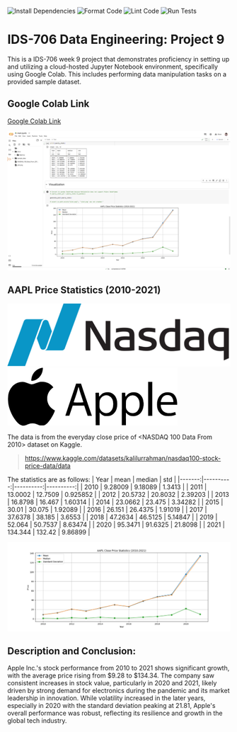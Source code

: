 ![Install Dependencies](https://github.com/haobo-yuan/IDS706-9-Cloud-Notebook/actions/workflows/install.yml/badge.svg)
![Format Code](https://github.com/haobo-yuan/IDS706-9-Cloud-Notebook/actions/workflows/format.yml/badge.svg)
![Lint Code](https://github.com/haobo-yuan/IDS706-9-Cloud-Notebook/actions/workflows/lint.yml/badge.svg)
![Run Tests](https://github.com/haobo-yuan/IDS706-9-Cloud-Notebook/actions/workflows/test.yml/badge.svg)

# IDS-706 Data Engineering: Project 9
This is a IDS-706 week 9 project that demonstrates proficiency in setting up and utilizing a cloud-hosted Jupyter Notebook environment, specifically using Google Colab. This includes performing data manipulation tasks on a provided sample dataset.

## Google Colab Link

[Google Colab Link](https://colab.research.google.com/drive/1ySKSRcGWSaAiPpVCOikUpqoHoXwOLkEZ?usp=sharing)

![Screenshot_colab](pictures/GoogleColabSnipaste.png)

## AAPL Price Statistics (2010-2021)

![Logo Nasdaq](pictures/Logo_Nasdaq.png)![Logo AAPL](pictures/Logo_AAPL.png)

The data is from the everyday close price of <NASDAQ 100 Data From 2010> dataset on Kaggle.
>https://www.kaggle.com/datasets/kalilurrahman/nasdaq100-stock-price-data/data 

The statistics are as follows:
|   Year |      mean |    median |       std |
|-------:|----------:|----------:|----------:|
|   2010 |   9.28009 |   9.18089 |  1.3413   |
|   2011 |  13.0002  |  12.7509  |  0.925852 |
|   2012 |  20.5732  |  20.8032  |  2.39203  |
|   2013 |  16.8798  |  16.467   |  1.60314  |
|   2014 |  23.0662  |  23.475   |  3.34282  |
|   2015 |  30.01    |  30.075   |  1.92089  |
|   2016 |  26.151   |  26.4375  |  1.91019  |
|   2017 |  37.6378  |  38.185   |  3.6553   |
|   2018 |  47.2634  |  46.5125  |  5.14847  |
|   2019 |  52.064   |  50.7537  |  8.63474  |
|   2020 |  95.3471  |  91.6325  | 21.8098   |
|   2021 | 134.344   | 132.42    |  9.86899  |

![Plot](pictures/plot.png)

## Description and Conclusion:
Apple Inc.'s stock performance from 2010 to 2021 shows significant growth, with the average
price rising from $9.28 to $134.34. The company saw consistent increases in stock value, 
particularly in 2020 and 2021, likely driven by strong demand for electronics during the pandemic
and its market leadership in innovation. While volatility increased in the later years, especially
in 2020 with the standard deviation peaking at 21.81, Apple's overall performance was robust,
reflecting its resilience and growth in the global tech industry.
